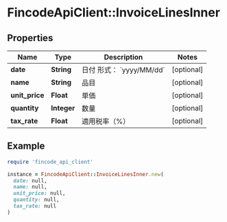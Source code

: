 # FincodeApiClient::InvoiceLinesInner

## Properties

| Name | Type | Description | Notes |
| ---- | ---- | ----------- | ----- |
| **date** | **String** | 日付   形式： &#x60;yyyy/MM/dd&#x60;  | [optional] |
| **name** | **String** | 品目  | [optional] |
| **unit_price** | **Float** | 単価  | [optional] |
| **quantity** | **Integer** | 数量  | [optional] |
| **tax_rate** | **Float** | 適用税率（%）  | [optional] |

## Example

```ruby
require 'fincode_api_client'

instance = FincodeApiClient::InvoiceLinesInner.new(
  date: null,
  name: null,
  unit_price: null,
  quantity: null,
  tax_rate: null
)
```

